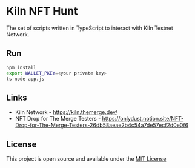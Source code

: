 # Kiln NFT Hunt

The set of scripts written in TypeScript to interact with Kiln Testnet Network.

## Run
```bash
npm install
export WALLET_PKEY=<your private key>
ts-node app.js
```

## Links
- Kiln Network - https://kiln.themerge.dev/
- NFT Drop for The Merge Testers - <https://onlydust.notion.site/NFT-Drop-for-The-Merge-Testers-26db58aeae2b4c54a7de57ecf2d0e0f6>


## License
This project is open source and available under the [MIT License](LICENSE)
